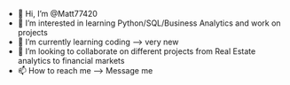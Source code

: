 - 👋 Hi, I’m @Matt77420
- 👀 I’m interested in learning Python/SQL/Business Analytics and work on projects
- 🌱 I’m currently learning coding --> very new
- 💞️ I’m looking to collaborate on different projects from Real Estate analytics to financial markets
- 📫 How to reach me --> Message me

<!---
Matt77420/Matt77420 is a ✨ special ✨ repository because its `README.md` (this file) appears on your GitHub profile.
You can click the Preview link to take a look at your changes.
--->
